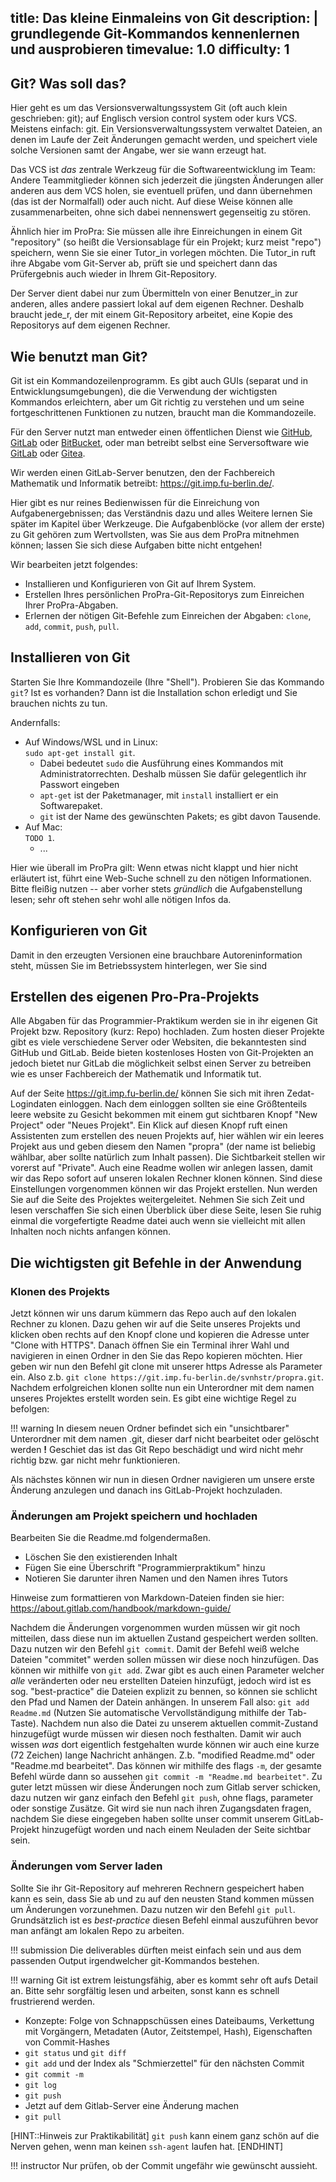 title: Das kleine Einmaleins von Git
description: |
  grundlegende Git-Kommandos kennenlernen und ausprobieren
timevalue: 1.0
difficulty: 1
---

## Git? Was soll das?

Hier geht es um das Versionsverwaltungssystem Git (oft auch klein geschrieben: git);
auf Englisch version control system oder kurs VCS. Meistens einfach: git.
Ein Versionsverwaltungssystem verwaltet Dateien, an denen im Laufe der Zeit 
Änderungen gemacht werden, und speichert viele solche Versionen
samt der Angabe, wer sie wann erzeugt hat.

Das VCS ist _das_ zentrale Werkzeug für die Softwareentwicklung im Team:
Andere Teammitglieder können sich jederzeit die jüngsten Änderungen aller
anderen aus dem VCS holen, sie eventuell prüfen, und dann übernehmen (das ist der Normalfall)
oder auch nicht. 
Auf diese Weise können alle zusammenarbeiten, ohne sich dabei nennenswert gegenseitig zu stören.

Ähnlich hier im ProPra: Sie müssen alle ihre Einreichungen in einem Git "repository"
(so heißt die Versionsablage für ein Projekt; kurz meist "repo") speichern, 
wenn Sie sie einer Tutor_in vorlegen möchten.
Die Tutor_in ruft ihre Abgabe vom Git-Server ab, prüft sie und speichert dann
das Prüfergebnis auch wieder in Ihrem Git-Repository.

Der Server dient dabei nur zum Übermitteln von einer Benutzer_in zur anderen,
alles andere passiert lokal auf dem eigenen Rechner.
Deshalb braucht jede_r, der mit einem Git-Repository arbeitet, eine Kopie des Repositorys
auf dem eigenen Rechner.


## Wie benutzt man Git?

Git ist ein Kommandozeilenprogramm. 
Es gibt auch GUIs (separat und in Entwicklungsumgebungen), die die Verwendung der
wichtigsten Kommandos erleichtern, aber um Git richtig zu verstehen und um seine
fortgeschrittenen Funktionen zu nutzen, braucht man die Kommandozeile.

Für den Server nutzt man entweder einen öffentlichen Dienst wie 
[GitHub](https://github.com/),
[GitLab](https://about.gitlab.com/) oder
[BitBucket](https://bitbucket.org/),
oder man betreibt selbst eine Serversoftware wie 
[GitLab](https://about.gitlab.com/) oder
[Gitea](https://about.gitea.com/).

Wir werden einen GitLab-Server benutzen, den der Fachbereich Mathematik und Informatik betreibt:
https://git.imp.fu-berlin.de/.

Hier gibt es nur reines Bedienwissen für die Einreichung von Aufgabenergebnissen;
das Verständnis dazu und alles Weitere lernen Sie später im Kapitel über Werkzeuge.
Die Aufgabenblöcke (vor allem der erste) zu Git gehören zum Wertvollsten, was Sie aus dem
ProPra mitnehmen können; lassen Sie sich diese Aufgaben bitte nicht entgehen!

Wir bearbeiten jetzt folgendes:
- Installieren und Konfigurieren von Git auf Ihrem System.
- Erstellen Ihres persönlichen ProPra-Git-Repositorys zum Einreichen Ihrer ProPra-Abgaben.
- Erlernen der nötigen Git-Befehle zum Einreichen der Abgaben: `clone`, `add`, `commit`, `push`, `pull`.

## Installieren von Git

Starten Sie Ihre Kommandozeile (Ihre "Shell").
Probieren Sie das Kommando `git`? Ist es vorhanden? 
Dann ist die Installation schon erledigt und Sie brauchen nichts zu tun.

Andernfalls:
- Auf Windows/WSL und in Linux:  
  `sudo apt-get install git`.
  - Dabei bedeutet `sudo` die Ausführung eines Kommandos mit Administratorrechten.
    Deshalb müssen Sie dafür gelegentlich ihr Passwort eingeben
  - `apt-get` ist der Paketmanager, mit `install` installiert er ein Softwarepaket.
  - `git` ist der Name des gewünschten Pakets; es gibt davon Tausende.
- Auf Mac:  
  `TODO 1`.
  - ...

Hier wie überall im ProPra gilt: Wenn etwas nicht klappt und hier nicht erläutert ist,
führt eine Web-Suche schnell zu den nötigen Informationen. 
Bitte fleißig nutzen -- aber vorher stets _gründlich_ die Aufgabenstellung lesen;
sehr oft stehen sehr wohl alle nötigen Infos da.

## Konfigurieren von Git

Damit in den erzeugten Versionen eine brauchbare Autoreninformation steht, 
müssen Sie im Betriebssystem hinterlegen, wer Sie sind


## Erstellen des eigenen Pro-Pra-Projekts

<!-- Diser abschnitt ist Uni-spezifisch und muss ggf. angepasst werden falls das ProPra an anderen Unis gelehrt wird -->

Alle Abgaben für das Programmier-Praktikum werden sie in ihr eigenen Git Projekt bzw. Repository (kurz: Repo) hochladen. Zum hosten dieser Projekte gibt es viele verschiedene Server oder Websiten, die bekanntesten sind GitHub und GitLab. Beide bieten kostenloses Hosten von Git-Projekten an jedoch bietet nur GitLab die möglichkeit selbst einen Server zu betreiben wie es unser Fachbereich der Mathematik und Informatik tut.

Auf der Seite https://git.imp.fu-berlin.de/ können Sie sich mit ihren Zedat-Logindaten einloggen. 
Nach dem einloggen sollten sie eine Größtenteils leere website zu Gesicht bekommen mit einem gut sichtbaren Knopf "New Project" oder "Neues Projekt".
Ein Klick auf diesen Knopf ruft einen Assistenten zum erstellen des neuen Projekts auf, hier wählen wir ein leeres Projekt aus und geben diesem den Namen "propra" (der name ist beliebig wählbar, aber sollte natürlich zum Inhalt passen). Die Sichtbarkeit stellen wir vorerst auf "Private". Auch eine Readme wollen wir anlegen lassen, damit wir das Repo sofort auf unseren lokalen Rechner klonen können.
Sind diese Einstellungen vorgenommen können wir das Projekt erstellen.
Nun werden Sie auf die Seite des Projektes weitergeleitet. Nehmen Sie sich Zeit und lesen verschaffen Sie sich einen Überblick über diese Seite, lesen Sie ruhig einmal die vorgefertigte Readme datei auch wenn sie vielleicht mit allen Inhalten noch nichts anfangen können.
<!-- nicht sicher ob das sinnvoll ist. ggf einfach weglassen -->

## Die wichtigsten git Befehle in der Anwendung

### Klonen des Projekts
Jetzt können wir uns darum kümmern das Repo auch auf den lokalen Rechner zu klonen.
Dazu gehen wir auf die Seite unseres Projekts und klicken oben rechts auf den Knopf clone und kopieren die Adresse unter "Clone with HTTPS".
Danach öffnen Sie ein Terminal ihrer Wahl und navigieren in einen Ordner in den Sie das Repo kopieren möchten.
Hier geben wir nun den Befehl git clone mit unserer https Adresse als Parameter ein. Also z.b. `git clone https://git.imp.fu-berlin.de/svnhstr/propra.git`.
Nachdem erfolgreichen klonen sollte nun ein Unterordner mit dem namen unseres Projektes erstellt worden sein.
Es gibt eine wichtige Regel zu befolgen:

!!! warning
    In diesem neuen Ordner befindet sich ein "unsichtbarer" Unterordner mit dem namen .git, dieser darf nicht bearbeitet oder gelöscht werden **!** Geschiet das ist das Git Repo beschädigt und wird nicht mehr richtig bzw. gar nicht mehr funktionieren.

Als nächstes können wir nun in diesen Ordner navigieren um unsere erste Änderung anzulegen und danach ins GitLab-Projekt hochzuladen.

### Änderungen am Projekt speichern und hochladen

Bearbeiten Sie die Readme.md folgendermaßen.

- Löschen Sie den existierenden Inhalt
- Fügen Sie eine Überschrift "Programmierpraktikum" hinzu
- Notieren Sie darunter ihren Namen und den Namen ihres Tutors

Hinweise zum formattieren von Markdown-Dateien finden sie hier: https://about.gitlab.com/handbook/markdown-guide/

Nachdem die Änderungen vorgenommen wurden müssen wir git noch mitteilen, dass diese nun im aktuellen Zustand gespeichert werden sollten.
Dazu nutzen wir den Befehl `git commit`. Damit der Befehl weiß welche Dateien "commitet" werden sollen müssen wir diese noch hinzufügen.
Das können wir mithilfe von `git add`. Zwar gibt es auch einen Parameter welcher *alle* veränderten oder neu erstellten Dateien hinzufügt, jedoch wird ist es sog. "best-practice" die Dateien explizit zu bennen, so können sie schlicht den Pfad und Namen der Datein anhängen. 
In unserem Fall also: `git add Readme.md` (Nutzen Sie automatische Vervollständigung mithilfe der Tab-Taste).
Nachdem nun also die Datei zu unserem aktuellen commit-Zustand hinzugefügt wurde müssen wir diesen noch festhalten. Damit wir auch wissen *was* dort eigentlich festgehalten wurde können wir auch eine kurze (72 Zeichen) lange Nachricht anhängen. Z.b. "modified Readme.md" oder "Readme.md bearbeitet".
Das können wir mithilfe des flags `-m`, der gesamte Befehl würde dann so aussehen `git commit -m "Readme.md bearbeitet"`.
Zu guter letzt müssen wir diese Änderungen noch zum Gitlab server schicken, dazu nutzen wir ganz einfach den Befehl `git push`, ohne flags, parameter oder sonstige Zusätze. Git wird sie nun nach ihren Zugangsdaten fragen, nachdem Sie diese eingegeben haben sollte unser commit unserem GitLab-Projekt hinzugefügt worden und nach einem Neuladen der Seite sichtbar sein.

### Änderungen vom Server laden

Sollte Sie ihr Git-Repository auf mehreren Rechnern gespeichert haben kann es sein, dass Sie ab und zu auf den neusten Stand kommen müssen um Änderungen vorzunehmen. Dazu nutzen wir den Befehl `git pull`. Grundsätzlich ist es *best-practice* diesen Befehl einmal auszuführen bevor man anfängt am lokalen Repo zu arbeiten.


!!! submission
    Die deliverables dürften meist einfach sein und aus dem passenden Output
    irgendwelcher git-Kommandos bestehen.

!!! warning
    Git ist extrem leistungsfähig, aber es kommt sehr oft aufs Detail an.
    Bitte sehr sorgfältig lesen und arbeiten, sonst kann es schnell frustrierend werden.

- Konzepte: Folge von Schnappschüssen eines Dateibaums, Verkettung mit Vorgängern, 
  Metadaten (Autor, Zeitstempel, Hash), Eigenschaften von Commit-Hashes
- `git status` und `git diff`
- `git add` und der Index als "Schmierzettel" für den nächsten Commit
- `git commit -m`
- `git log`
- `git push`
- Jetzt auf dem Gitlab-Server eine Änderung machen
- `git pull`

[HINT::Hinweis zur Praktikabilität]
  `git push` kann einem ganz schön auf die Nerven gehen, wenn man keinen
  `ssh-agent` laufen hat.
[ENDHINT]

!!! instructor
    Nur prüfen, ob der Commit ungefähr wie gewünscht aussieht.
